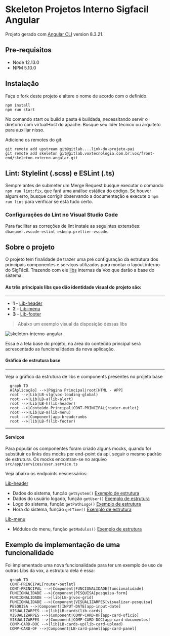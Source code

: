 # Skeleton Projetos Interno Sigfacil Angular

Projeto gerado com [Angular CLI](https://github.com/angular/angular-cli) version 8.3.21.

## Pre-requisitos

-   Node 12.13.0
-   NPM 5.10.0

## Instalação

Faça o fork deste projeto e altere o nome de acordo com o definido.

```shell
npm install
npm run start
```

No comando start ou build a pasta é buildada, necessitando servir o diretório com virtualHost do apache. Busque seu
líder técnico ou arquiteto para auxiliar nisso.

Adicione os remotes do git:

```shell
git remote add upstream git@gitlab....link-do-projeto-pai
git remote add skeleton git@gitlab.voxtecnologia.com.br:vox/front-end/skeleton-externo-angular.git
```

## Lint: Stylelint (.scss) e ESLint (.ts)

Sempre antes de submeter um Merge Request busque executar o comando `npm run lint:fix`, que fará uma análise estática do
código. Se houver algum erro, busque corrigir observando a documentação e execute o `npm run lint` para verificar se
está tudo certo.

### Configurações do Lint no Visual Studio Code

Para facilitar as correções de lint instale as seguintes extensões: `dbaeumer.vscode-eslint esbenp.prettier-vscode`.

## Sobre o projeto

O projeto tem finalidade de trazer uma pré configuração da estrutura dos principais componentes e serviços utilizados
para montar o layout interno do SigFácil. Trazendo com ele
[libs](https://gitlab.voxtecnologia.com.br/?sort=latest_activity_desc&utf8=%E2%9C%93&name=lib-&sort=latest_activity_desc)
internas da Vox que darão a base do sistema.

#### As três principais libs que dão identidade visual do projeto são:

---

-   **1** - [Lib-header](https://gitlab.voxtecnologia.com.br/vox/bibliotecas/front-end/lib-vox-header)
-   **2** - [Lib-menu](https://gitlab.voxtecnologia.com.br/vox/bibliotecas/front-end/lib-vox-menu)
-   **3** - [Lib-footer](https://gitlab.voxtecnologia.com.br/vox/bibliotecas/front-end/lib-vox-menu)

> Abaixo um exemplo visual da disposição dessas libs

![skeleton-interno-angular](/uploads/0bf87ede4478c02c59f0d49d3a90374d/skeleton-interno-angular.png)

Essa é a tela base do projeto, na área do conteúdo principal será acrescentado as funcionalidades da nova aplicação.

#### Gráfico de estrutura base

---

Veja o gráfico da estrutura de libs e components presentes no projeto base

```mermaid
  graph TD
  A[Aplicação] -->|Página Principal|root[HTML - APP]
  root -->|Lib|LB-vlg(vox-loading-global)
  root -->|Lib|LB-a(lib-alert)
  root -->|Lib|LB-h(lib-header)
  root -->|Conteúdo Principal|CONT-PRINCIPAL{router-outlet}
  root -->|Lib|LB-m(lib-menu)
  root -->|Component|app-breadcrumbs
  root -->|lib|LB-f(lib-footer)
```

---

#### Serviços

Para popular os componentes foram criado alguns mocks, quando for substituir os links dos mocks por end-point da api,
seguir o mesmo padrão de estrutura. Os mocks encontran-se no arquivo `src/app/services/user.service.ts`

Veja abaixo os endpoints nescessários:

[Lib-header](https://gitlab.voxtecnologia.com.br/vox/bibliotecas/front-end/lib-vox-header)

-   Dados do sistema, função `getSystem()` [Exemplo de estrutura](https://www.mocky.io/v2/5b645c5b2e00008d00414025)
-   Dados do usuário logado, função `getUser()` [Exemplo de estrutura](https://www.mocky.io/v2/5b23f0fb2f00007d00e097c4)
-   Logo do sistema, função `getPathLogo()` [Exemplo de estrutura](https://www.mocky.io/v2/5c98e8913200007402d906ab)
-   Hora do sistema, função `getTime()` [Exemplo de estrutura](https://www.mocky.io/v2/5b63630630000052006503ef)

[Lib-menu](https://gitlab.voxtecnologia.com.br/vox/bibliotecas/front-end/lib-vox-menu)

-   Módulos do menu, função `getModulos()` [Exemplo de estrutura](https://www.mocky.io/v2/5e16301b34000070eb406a2c)

## Exemplo de implementação de uma funcionalidade

Foi implementado uma nova funcionalidade para ter um exemplo de uso de outras Libs da vox, a estrutura dela é essa:

```mermaid
  graph TD
  CONT-PRINCIPAL{router-outlet}
  CONT-PRINCIPAL -->|Component|FUNCIONALIDADE[funcionalidade]
  FUNCIONALIDADE -->|Component|PESQUISA[pesquisa-form]
  FUNCIONALIDADE -->|lib|LB-g(vox-grid)
  FUNCIONALIDADE -->|Component|VISUALIZARPES[visualizar-pesquisa]
  PESQUISA -->|Component|INPUT-DATE[app-input-date]
  VISUALIZARPES -->|lib|LB-cards(lib-cards)
  VISUALIZARPES -->|Component|COMP-CARD-OF[app-card-oficio]
  VISUALIZARPES -->|Component|COMP-CARD-DOC[app-card-documentos]
  COMP-CARD-DOC -->|lib|LB-cards-up(lib-card-upload)
  COMP-CARD-OF -->|Component|LB-card-panel[app-card-panel]
```
